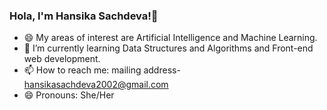 ### Hola, I'm Hansika Sachdeva!👋 

- 😄 My areas of interest are Artificial Intelligence and Machine Learning.
- 🌱 I’m currently learning Data Structures and Algorithms and Front-end web development.
- 📫 How to reach me: mailing address- hansikasachdeva2002@gmail.com
- 😄 Pronouns: She/Her

